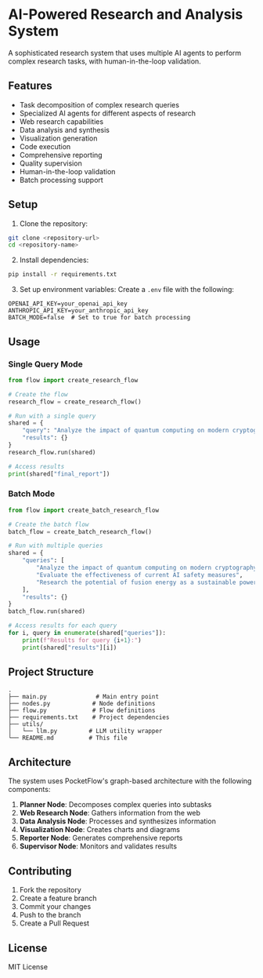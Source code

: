 # AI-Powered Research and Analysis System

A sophisticated research system that uses multiple AI agents to perform complex research tasks, with human-in-the-loop validation.

## Features

- Task decomposition of complex research queries
- Specialized AI agents for different aspects of research
- Web research capabilities
- Data analysis and synthesis
- Visualization generation
- Code execution
- Comprehensive reporting
- Quality supervision
- Human-in-the-loop validation
- Batch processing support

## Setup

1. Clone the repository:

```bash
git clone <repository-url>
cd <repository-name>
```

2. Install dependencies:

```bash
pip install -r requirements.txt
```

3. Set up environment variables:
   Create a `.env` file with the following:

```
OPENAI_API_KEY=your_openai_api_key
ANTHROPIC_API_KEY=your_anthropic_api_key
BATCH_MODE=false  # Set to true for batch processing
```

## Usage

### Single Query Mode

```python
from flow import create_research_flow

# Create the flow
research_flow = create_research_flow()

# Run with a single query
shared = {
    "query": "Analyze the impact of quantum computing on modern cryptography",
    "results": {}
}
research_flow.run(shared)

# Access results
print(shared["final_report"])
```

### Batch Mode

```python
from flow import create_batch_research_flow

# Create the batch flow
batch_flow = create_batch_research_flow()

# Run with multiple queries
shared = {
    "queries": [
        "Analyze the impact of quantum computing on modern cryptography",
        "Evaluate the effectiveness of current AI safety measures",
        "Research the potential of fusion energy as a sustainable power source"
    ],
    "results": {}
}
batch_flow.run(shared)

# Access results for each query
for i, query in enumerate(shared["queries"]):
    print(f"Results for query {i+1}:")
    print(shared["results"][i])
```

## Project Structure

```
.
├── main.py              # Main entry point
├── nodes.py            # Node definitions
├── flow.py             # Flow definitions
├── requirements.txt    # Project dependencies
├── utils/
│   └── llm.py         # LLM utility wrapper
└── README.md          # This file
```

## Architecture

The system uses PocketFlow's graph-based architecture with the following components:

1. **Planner Node**: Decomposes complex queries into subtasks
2. **Web Research Node**: Gathers information from the web
3. **Data Analysis Node**: Processes and synthesizes information
4. **Visualization Node**: Creates charts and diagrams
5. **Reporter Node**: Generates comprehensive reports
6. **Supervisor Node**: Monitors and validates results

## Contributing

1. Fork the repository
2. Create a feature branch
3. Commit your changes
4. Push to the branch
5. Create a Pull Request

## License

MIT License
